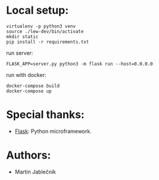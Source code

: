 # Local setup:
```
virtualenv -p python3 venv
source ./lew-dev/bin/activate
mkdir static
pip install -r requirements.txt
```

run server:
```
FLASK_APP=server.py python3 -m flask run --host=0.0.0.0
```

run with docker:
```
docker-compose build
docker-compose up
```

# Special thanks:

 - [Flask](http://flask.pocoo.org/): Python microframework.



# Authors:

 - Martin Jablečník

